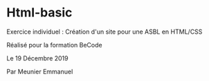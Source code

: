 # Html-basic 

Exercice individuel : Création d'un site pour une ASBL en HTML/CSS 

Réalisé pour la formation BeCode

Le 19 Décembre 2019

Par Meunier Emmanuel
